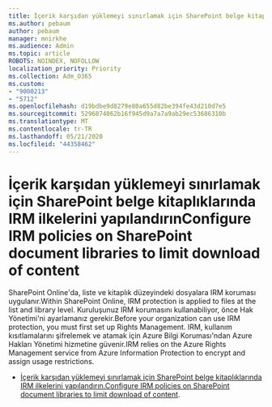 ```yaml
---
title: İçerik karşıdan yüklemeyi sınırlamak için SharePoint belge kitaplıklarında IRM ilkelerini yapılandırın
ms.author: pebaum
author: pebaum
manager: mnirkhe
ms.audience: Admin
ms.topic: article
ROBOTS: NOINDEX, NOFOLLOW
localization_priority: Priority
ms.collection: Adm_O365
ms.custom:
- "9000213"
- "5712"
ms.openlocfilehash: d19bdbe9d8279e80a655d82be394fe43d210d7e5
ms.sourcegitcommit: 5296874062b16f945d9a7a7a9ab29ec53686310b
ms.translationtype: MT
ms.contentlocale: tr-TR
ms.lasthandoff: 05/21/2020
ms.locfileid: "44358462"
---
```

# <a name="configure-irm-policies-on-sharepoint-document-libraries-to-limit-download-of-content"></a><span data-ttu-id="5d520-102">İçerik karşıdan yüklemeyi sınırlamak için SharePoint belge kitaplıklarında IRM ilkelerini yapılandırın</span><span class="sxs-lookup"><span data-stu-id="5d520-102">Configure IRM policies on SharePoint document libraries to limit download of content</span></span>

<span data-ttu-id="5d520-103">SharePoint Online'da, liste ve kitaplık düzeyindeki dosyalara IRM koruması uygulanır.</span><span class="sxs-lookup"><span data-stu-id="5d520-103">Within SharePoint Online, IRM protection is applied to files at the list and library level.</span></span> <span data-ttu-id="5d520-104">Kuruluşunuz IRM korumasını kullanabiliyor, önce Hak Yönetimi'ni ayarlamanız gerekir.</span><span class="sxs-lookup"><span data-stu-id="5d520-104">Before your organization can use IRM protection, you must first set up Rights Management.</span></span> <span data-ttu-id="5d520-105">IRM, kullanım kısıtlamalarını şifrelemek ve atamak için Azure Bilgi Koruması'ndan Azure Hakları Yönetimi hizmetine güvenir.</span><span class="sxs-lookup"><span data-stu-id="5d520-105">IRM relies on the Azure Rights Management service from Azure Information Protection to encrypt and assign usage restrictions.</span></span>

- <span data-ttu-id="5d520-106">[İçerik karşıdan yüklemeyi sınırlamak için SharePoint belge kitaplıklarında IRM ilkelerini yapılandırın.](https://docs.microsoft.com/office365/securitycompliance/set-up-irm-in-sp-admin-center)</span><span class="sxs-lookup"><span data-stu-id="5d520-106">[Configure IRM policies on SharePoint document libraries to limit download of content](https://docs.microsoft.com/office365/securitycompliance/set-up-irm-in-sp-admin-center).</span></span>
